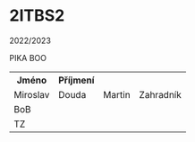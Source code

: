 # 2ITBS2
2022/2023

<html>
	<body>
		<table>
			<th>Jméno</th>
			<th>Příjmení</th>
			<tr>
				<td>Miroslav</td>
				<td>Douda</td>
				PIKA BOO
				<td>Martin</td>
				<td>Zahradník</td>
			</tr>
			<tr>
				<td>BoB</td>
			</tr>
			<tr>
				<td>TZ</td>
			</tr>
		</table>
	</body>
</html>
